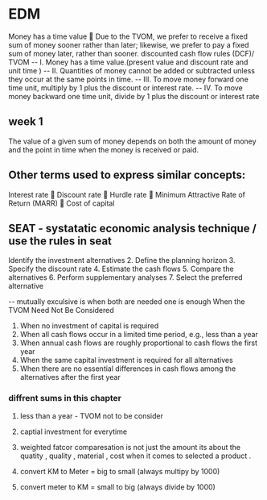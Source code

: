 # EDM
Money has a time value
 Due to the TVOM, we prefer to receive a fixed sum of money sooner rather than
later; likewise, we prefer to pay a fixed sum of money later, rather than sooner.
discounted cash flow rules (DCF)/ TVOM
-- I. Money has a time value.(present value and discount rate and unit time )
-- II. Quantities of money cannot be added or
subtracted unless they occur at the same
points in time.
-- III. To move money forward one time unit,
multiply by 1 plus the discount or interest
rate.
-- IV. To move money backward one time unit,
divide by 1 plus the discount or interest rate

## week 1
The value of a given sum of money depends on both the amount of
money and the point in time when the money is received or paid.
## Other terms used to express similar concepts:
Interest rate
 Discount rate
 Hurdle rate
 Minimum Attractive Rate of Return (MARR)
 Cost of capital

## SEAT - systatatic economic analysis technique / use the rules in seat 

Identify the investment alternatives
2. Define the planning horizon
3. Specify the discount rate
4. Estimate the cash flows
5. Compare the alternatives
6. Perform supplementary analyses
7. Select the preferred alternative

-- mutually exculsive is when both are needed one is enough 
When the TVOM Need Not Be Considered
1. When no investment of capital is required
2. When all cash flows occur in a limited time period, e.g.,
less than a year
3. When annual cash flows are roughly proportional to cash
flows the first year
4. When the same capital investment is required for all
alternatives
5. When there are no essential differences in cash flows
among the alternatives after the first year

### diffrent sums in this chapter 
1. less than a year - TVOM not to be consider  
2. captial investment for everytime 
3. weighted fatcor comparesation is not just the amount its about the quatity , quality , material , cost when it comes to selected a product . 

1. convert KM to Meter = big to small (always multipy by 1000)
2. convert meter to KM = small to big (always divide by 1000)
